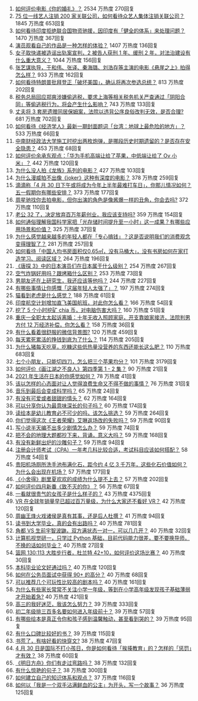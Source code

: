 1. [如何评价电影《你的婚礼》？](https://www.zhihu.com/question/437513111) 2534 万热度 270回复
1. [75 位一线艺人注销 200 家关联公司，如何看待众艺人集体注销关联公司？](https://www.zhihu.com/question/457181415) 1845 万热度 653回复
1. [如何看待印度拒绝联合国物资驰援，因印度有「健全的体系」来处理问题？](https://www.zhihu.com/question/457285008) 1470 万热度 367回复
1. [演员观看自己的作品是一种怎样的体验？](https://www.zhihu.com/question/294472677) 1407 万热度 136回复
1. [女子取快递被造谣出轨案宣判，2 被告人获刑 1 年、缓刑 2 年，对法治建设有什么重大意义？](https://www.zhihu.com/question/457266748) 1044 万热度 156回复
1. [张艺谋执导，于和伟、张译、秦海璐、刘浩存等主演的电影《悬崖之上》拍得怎么样？](https://www.zhihu.com/question/398744121) 933 万热度 162回复
1. [如何看待特朗普批拜登正「破坏美国」，确认将再次参选总统？](https://www.zhihu.com/question/457256439) 813 万热度 202回复
1. [税务总局回应郑爽涉嫌偷逃税，要求上海等相关税务机关严查通过「阴阳合同」等偷逃税行为，将会产生什么影响？](https://www.zhihu.com/question/457264887) 743 万热度 133回复
1. [丈夫将 3 套房遗赠同居保姆案，法院以违背公序良俗改判无效，是否合理?](https://www.zhihu.com/question/457149946) 681 万热度 702回复
1. [如何看待《经济学人》最新一期封面题词「台湾：地球上最危险的地方」？](https://www.zhihu.com/question/457260755) 533 万热度 66回复
1. [中南财经政法大学施工时挖出两枚炮弹，是哪段历史时期遗留的？是否存在安全隐患？](https://www.zhihu.com/question/457122815) 453 万热度 68回复
1. [如何评价余承东观点：「华为手机高端让给了苹果，中低端让给了 Ov 小米」？](https://www.zhihu.com/question/457258690) 442 万热度 120回复
1. [为什么没人拍《龙族》系列的电影？](https://www.zhihu.com/question/448178834) 427 万热度 103回复
1. [为什么漫威拍不出像《joker》这种有深度的电影？](https://www.zhihu.com/question/456837407) 378 万热度 259回复
1. [滴滴称「4 月 30 日下午或将成为今年上半年最难打车日」，你那儿情况如何？五一假期你有哪些安排？](https://www.zhihu.com/question/457167453) 373 万热度 177回复
1. [周星驰找你去拍电影，但你出演的角色是像酱爆一样的丑角，你会去吗?](https://www.zhihu.com/question/453812398) 372 万热度 110回复
1. [老公 32 了，决定放弃百万年薪创业，我应该支持吗?](https://www.zhihu.com/question/447327404) 359 万热度 154回复
1. [如何通俗理解我国科学家把「光存储时间提升至一小时」这一成果？有哪些应用场景和价值？](https://www.zhihu.com/question/456553305) 325 万热度 37回复
1. [为什么感觉越来越多的年轻人都在「专心搞钱」？这是否说明我们的消费观念变得理智了？](https://www.zhihu.com/question/457140241) 281 万热度 257回复
1. [如何看待「中国人均书房面积仅0.65㎡，没有马桶大」，没有书房如何在家打造学习、阅读区域？](https://www.zhihu.com/question/456014343) 264 万热度 196回复
1. [《唐探 3》中的日本演员们在日本属于什么级别？](https://www.zhihu.com/question/444896076) 254 万热度 267回复
1. [空气炸锅好用吗？跟烤箱什么区别？](https://www.zhihu.com/question/291230420) 253 万热度 73回复
1. [男朋友还在上研究生，我还应该等他吗？](https://www.zhihu.com/question/455432407) 244 万热度 227回复
1. [有哪些事情让你感慨「这届年轻人太强了」？](https://www.zhihu.com/question/456812148) 197 万热度 274回复
1. [猫看到老虎是什么感觉？](https://www.zhihu.com/question/455697352) 188 万热度 61回复
1. [印度航空计划增加直飞美国航班，对此你怎么看？](https://www.zhihu.com/question/457239121) 166 万热度 54回复
1. [挖了 5 个小时挖矿 chia 币，对电脑伤害大吗？](https://www.zhihu.com/question/454866562) 160 万热度 51回复
1. [重庆一全职太太起诉离婚：十年无收入照顾家庭，开支靠娘家接济，法院判男方付 12 万经济补偿，你怎么看？](https://www.zhihu.com/question/457146913) 158 万热度 36回复
1. [有什么看着很舒服的微信背景图?](https://www.zhihu.com/question/388752043) 120 万热度 459回复
1. [每天累死累活的挣钱到底为了什么？](https://www.zhihu.com/question/456067816) 114 万热度 205回复
1. [为什么猪每天吃草，吃糠这些低热量没营养的东西还能长这么肥？](https://www.zhihu.com/question/450554480) 110 万热度 683回复
1. [七个小朋友，只能切四刀，怎么把三个苹果均分？](https://www.zhihu.com/question/297440538) 101 万热度 3179回复
1. [如何评价《画江湖之不良人》第四季第 1 - 2 集？](https://www.zhihu.com/question/456851431) 90 万热度 21回复
1. [2021 年生活在日本的你感觉如何？](https://www.zhihu.com/question/455934810) 78 万热度 41回复
1. [该以怎样的心态面对让人觉得浪费生命又不得不做的事情？](https://www.zhihu.com/question/457093118) 76 万热度 31回复
1. [音乐到最后会变成科学吗？](https://www.zhihu.com/question/455907368) 65 万热度 24回复
1. [有没有可爱或者甜甜的情头？](https://www.zhihu.com/question/391413854) 62 万热度 164回复
1. [可以分享你认为最意味深长的句子吗？](https://www.zhihu.com/question/455777176) 60 万热度 174回复
1. [读绘本是幼儿教育必不可少的吗，该怎么挑选？](https://www.zhihu.com/question/439146316) 59 万热度 264回复
1. [你们觉得这次《王者荣耀》艾琳返场改的失败吗？](https://www.zhihu.com/question/455420512) 59 万热度 90回复
1. [写小说半天编不出多少剧情怎么办？](https://www.zhihu.com/question/312977699) 59 万热度 74回复
1. [把不会的地理大题都抄下来，背诵，意义大吗？](https://www.zhihu.com/question/444879198) 59 万热度 168回复
1. [有没有新鲜出炉的沙雕句子？](https://www.zhihu.com/question/451404478) 59 万热度 94回复
1. [注册会计师考试（CPA）一年考几科比较合适，考试科目应该如何搭配？](https://www.zhihu.com/question/438621387) 58 万热度 54回复
1. [贵阳机场厕所洗手池布满化石，距今约 4 亿 3 千万年，这些化石价值如何？为什么会出现在机场？](https://www.zhihu.com/question/456986321) 57 万热度 177回复
1. [《小舍得》剧里夏欢欢的成绩为什么提不上去？](https://www.zhihu.com/question/455735077) 57 万热度 202回复
1. [如何评价四月新番《致不灭的你》？](https://www.zhihu.com/question/454515151) 56 万热度 67回复
1. [一看就很贵气的女孩子是什么样子的？](https://www.zhihu.com/question/322175199) 43 万热度 4375回复
1. [VR 在全球年销量早已超过百万量级，为什么大家还不看好 VR？](https://www.zhihu.com/question/455504976) 42 万热度 120回复
1. [周幽王烽火戏诸侯是真有其事，还是后人杜撰？](https://www.zhihu.com/question/20836590) 41 万热度 94回复
1. [读书到大学毕业，真的会有出路吗？](https://www.zhihu.com/question/452847044) 40 万热度 781回复
1. [角都 VS 生前宇智波鼬，双方满状态一对一，可以几几开？](https://www.zhihu.com/question/454291279) 40 万热度 32回复
1. [计算机视觉研一，只学过 Python 基础，目前代码能力很差，要不要换导师，不换的话如何毕业？](https://www.zhihu.com/question/456784414) 40 万热度 27回复
1. [篮网 130:113 大胜步行者，杜兰特 42+10，如何评价这场比赛？](https://www.zhihu.com/question/457229071) 40 万热度 30回复
1. [本科毕业论文好通过吗？](https://www.zhihu.com/question/308185309) 40 万热度 120回复
1. [如何在公务员面试中获得 90+ 的高分？](https://www.zhihu.com/question/307003074) 40 万热度 68回复
1. [可以推荐几个可玩性比较高的剧本吗？](https://www.zhihu.com/question/310162995) 40 万热度 161回复
1. [为什么有些家长常常不关注小学一年级，等到在小学高年级发现孩子基础薄弱才开始着急?](https://www.zhihu.com/question/426324925) 40 万热度 421回复
1. [高三的我好迷茫，我该怎么努力？](https://www.zhihu.com/question/456263396) 39 万热度 333回复
1. [初二年级排三百多名要如何进入年级前十？](https://www.zhihu.com/question/447709781) 39 万热度 57回复
1. [有哪些绘本是真正令你和孩子感到温馨触动，甚至看到哭的？](https://www.zhihu.com/question/312239649) 39 万热度 95回复
1. [有什么口碑比较好的书？](https://www.zhihu.com/question/441638696) 39 万热度 115回复
1. [书荒了，有啥好看的快穿文?](https://www.zhihu.com/question/451673117) 38 万热度 47回复
1. [4 月 30 日是国际不打小孩日，你是如何看待「挨揍教育」的？怎样的「惩罚」才有效？](https://www.zhihu.com/question/391581129) 38 万热度 60回复
1. [《明日方舟》你们有走过弯路吗？](https://www.zhihu.com/question/452796365) 38 万热度 132回复
1. [有什么惊艳的句子？](https://www.zhihu.com/question/432528611) 38 万热度 300回复
1. [如何建立自己的知识体系和观点？](https://www.zhihu.com/question/52782284) 37 万热度 116回复
1. [如何以「我是一个双手沾满鲜血的公主」为开头，写一个故事？](https://www.zhihu.com/question/442702619) 36 万热度 125回复